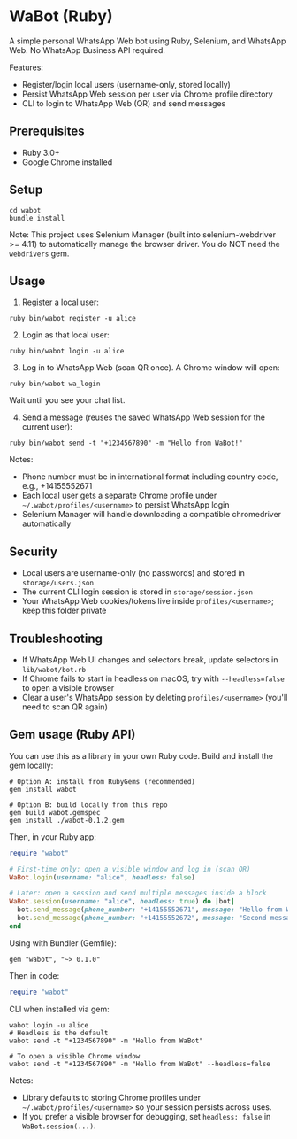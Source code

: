# WaBot (Ruby)

A simple personal WhatsApp Web bot using Ruby, Selenium, and WhatsApp Web. No WhatsApp Business API required.

Features:
- Register/login local users (username-only, stored locally)
- Persist WhatsApp Web session per user via Chrome profile directory
- CLI to login to WhatsApp Web (QR) and send messages

## Prerequisites
- Ruby 3.0+
- Google Chrome installed

## Setup
```
cd wabot
bundle install
```

Note: This project uses Selenium Manager (built into selenium-webdriver >= 4.11) to automatically manage the browser driver. You do NOT need the `webdrivers` gem.

## Usage
1) Register a local user:
```
ruby bin/wabot register -u alice
```

2) Login as that local user:
```
ruby bin/wabot login -u alice
```

3) Log in to WhatsApp Web (scan QR once). A Chrome window will open:
```
ruby bin/wabot wa_login
```
Wait until you see your chat list.

4) Send a message (reuses the saved WhatsApp Web session for the current user):
```
ruby bin/wabot send -t "+1234567890" -m "Hello from WaBot!"
```

Notes:
- Phone number must be in international format including country code, e.g., +14155552671
- Each local user gets a separate Chrome profile under `~/.wabot/profiles/<username>` to persist WhatsApp login
 - Selenium Manager will handle downloading a compatible chromedriver automatically

## Security
- Local users are username-only (no passwords) and stored in `storage/users.json`
- The current CLI login session is stored in `storage/session.json`
- Your WhatsApp Web cookies/tokens live inside `profiles/<username>`; keep this folder private

## Troubleshooting
- If WhatsApp Web UI changes and selectors break, update selectors in `lib/wabot/bot.rb`
- If Chrome fails to start in headless on macOS, try with `--headless=false` to open a visible browser
- Clear a user's WhatsApp session by deleting `profiles/<username>` (you'll need to scan QR again)

## Gem usage (Ruby API)

You can use this as a library in your own Ruby code. Build and install the gem locally:

```
# Option A: install from RubyGems (recommended)
gem install wabot

# Option B: build locally from this repo
gem build wabot.gemspec
gem install ./wabot-0.1.2.gem
```

Then, in your Ruby app:

```ruby
require "wabot"

# First-time only: open a visible window and log in (scan QR)
WaBot.login(username: "alice", headless: false)

# Later: open a session and send multiple messages inside a block
WaBot.session(username: "alice", headless: true) do |bot|
  bot.send_message(phone_number: "+14155552671", message: "Hello from WaBot")
  bot.send_message(phone_number: "+14155552672", message: "Second message")
end
```

Using with Bundler (Gemfile):

```
gem "wabot", "~> 0.1.0"
```

Then in code:

```ruby
require "wabot"
```

CLI when installed via gem:

```
wabot login -u alice
# Headless is the default
wabot send -t "+1234567890" -m "Hello from WaBot"

# To open a visible Chrome window
wabot send -t "+1234567890" -m "Hello from WaBot" --headless=false
```

Notes:
- Library defaults to storing Chrome profiles under `~/.wabot/profiles/<username>` so your session persists across uses.
- If you prefer a visible browser for debugging, set `headless: false` in `WaBot.session(...)`.
